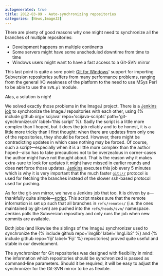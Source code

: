 ```yaml
---
autogenerated: true
title: 2012-03-09 - Auto-synchronizing repositories
categories: [News,ImageJ2]
---
```


There are plenty of good reasons why one might need to synchronize all the branches of multiple repositories:

-   Development happens on multiple continents
-   Some servers might have some unscheduled downtime from time to time
-   Windows users might want to have a fast access to a Git-SVN mirror

This last point is quite a sore point: [Git for Windows](http://msysgit.github.io/)' support for importing Subversion repositories suffers from many performance problems, ranging from the general I/O weakness of the platform to the need to use MSys Perl to be able to use the `SVN.pl` module.

Alas, a solution is nigh!

We solved exactly those problems in the ImageJ project. There is a [Jenkins job](http://jenkins.imagej.net/view/Synchronizers/job/ImageJ-synchronizer/) to synchronize the ImageJ repositories with each other, using {% include github org='scijava' repo='scijava-scripts' path='git-synchronizer.sh' label='this script' %}. Sadly the script is a little more complex than I hoped, but it does the job reliably and to be honest, it is a little more tricky than I first thought: when there are updates from only one of the repositories, they should be forced. However, there might be contradicting updates in which case nothing may be forced. Of course, such a script—especially when it is a little more complex than the author hoped—also has to take precautions not to be overzealous in corner-cases the author might have not thought about. That is the reason why it makes extra-sure to look for updates it might have missed in earlier rounds and does **not** force those updates. [Jenkins](/develop/jenkins) executes this job every 5 minutes which is why it is very important that the much faster [`git://`](Git___) protocol is used for fetching the branches instead of the slower ssh-based protocol used for pushing.

As for the git-svn mirror, we have a Jenkins job that too. It is driven by a—thankfully quite simple—[script](https://github.com/imagej/imagej/blob/9227a1048426dc2c1b312be4e8a80c1b726a04ce%5E/bin/jenkins-git-job.sh). This script makes sure that the remote information is set up such that all branches in `refs/remotes/` (i.e. the ones maintained by git-svn) are pushed into the `refs/heads/svn/` namespace. Jenkins polls the Subversion repository and only runs the job when new commits are available.

Both jobs (and likewise the siblings of the ImageJ synchronizer used to synchronize the {% include github repo='imglib' label='ImgLib2' %} and {% include github repo='fiji' label='Fiji' %} repositories) proved quite useful and stable in our development.

The synchronizer for Git repositories was designed with flexibility in mind: the information which repositories should be synchronized is passed as command-line parameters. Should it be required, it will be easy to adjust the synchronizer for the Git-SVN mirror to be as flexible.

 
